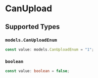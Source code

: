 # CanUpload


## Supported Types

### `models.CanUploadEnum`

```typescript
const value: models.CanUploadEnum = "1";
```

### `boolean`

```typescript
const value: boolean = false;
```

